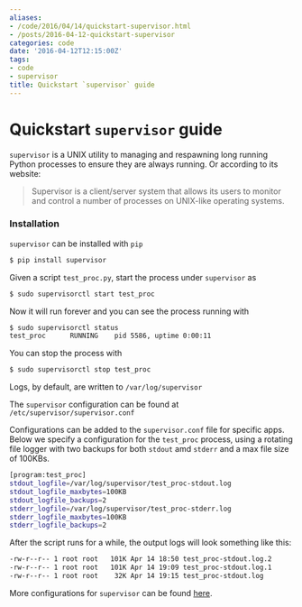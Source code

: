 ```yaml
---
aliases:
- /code/2016/04/14/quickstart-supervisor.html
- /posts/2016-04-12-quickstart-supervisor
categories: code
date: '2016-04-12T12:15:00Z'
tags:
- code
- supervisor
title: Quickstart `supervisor` guide
---
```


Quickstart `supervisor` guide
=============================

`supervisor` is a UNIX utility to managing and respawning long running Python processes to ensure they are always running. Or according to its website:

> Supervisor is a client/server system that allows its users to monitor and control a number of processes on UNIX-like operating systems.

### Installation
`supervisor` can be installed with `pip`

```sh
$ pip install supervisor
```

Given a script `test_proc.py`, start the process under `supervisor` as

```sh
$ sudo supervisorctl start test_proc
```

Now it will run forever and you can see the process running with

```sh
$ sudo supervisorctl status
test_proc      RUNNING    pid 5586, uptime 0:00:11
```

You can stop the process with

```sh
$ sudo supervisorctl stop test_proc
```

Logs, by default, are written to `/var/log/supervisor`

The `supervisor` configuration can be found at `/etc/supervisor/supervisor.conf`

Configurations can be added to the `supervisor.conf` file for specific apps. Below we specify a configuration for the `test_proc` process, using a rotating file logger with two backups for both `stdout` amd `stderr` and a max file size of 100KBs.

```sh
[program:test_proc]
stdout_logfile=/var/log/supervisor/test_proc-stdout.log
stdout_logfile_maxbytes=100KB
stdout_logfile_backups=2
stderr_logfile=/var/log/supervisor/test_proc-stderr.log
stderr_logfile_maxbytes=100KB
stderr_logfile_backups=2
```

After the script runs for a while, the output logs will look something like this:

```sh
-rw-r--r-- 1 root root   101K Apr 14 18:50 test_proc-stdout.log.2
-rw-r--r-- 1 root root   101K Apr 14 19:09 test_proc-stdout.log.1
-rw-r--r-- 1 root root    32K Apr 14 19:15 test_proc-stdout.log
```

More configurations for `supervisor` can be found [here](http://supervisord.org/configuration.html#program-x-section-example).